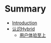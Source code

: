 # Summary

* [Introduction](README.md)
* [认识Hybrid](ren_shihybrid.md)
   * [用户体验至上](yong_hu_ti_yan_zhi_shang.md)

